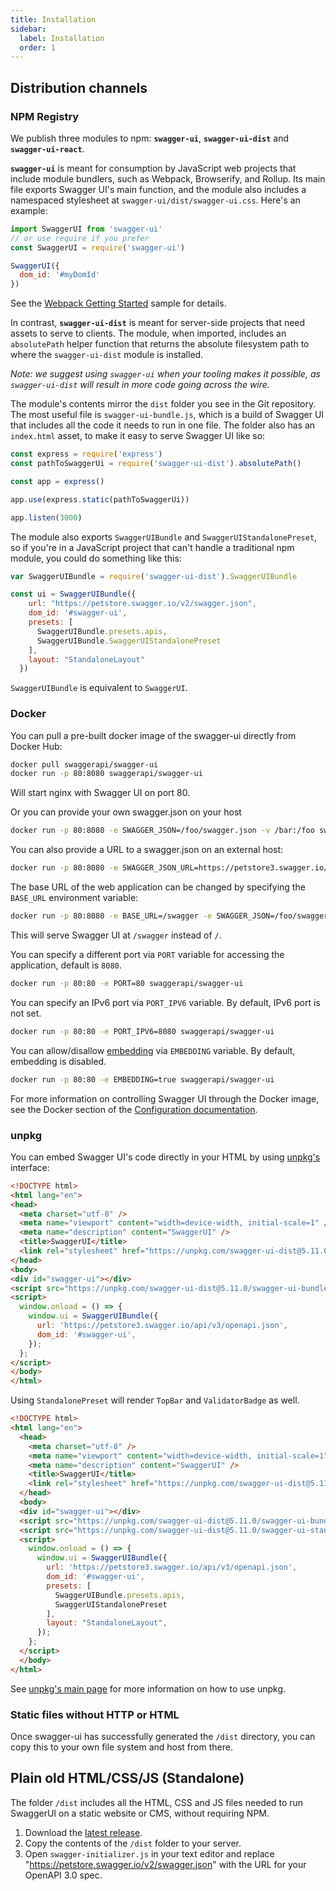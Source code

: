 ```yaml
---
title: Installation
sidebar:
  label: Installation
  order: 1
---
```



## Distribution channels

### NPM Registry

We publish three modules to npm: **`swagger-ui`**, **`swagger-ui-dist`** and **`swagger-ui-react`**.

**`swagger-ui`** is meant for consumption by JavaScript web projects that include module bundlers,
such as Webpack, Browserify, and Rollup. Its main file exports Swagger UI's main function,
and the module also includes a namespaced stylesheet at `swagger-ui/dist/swagger-ui.css`. Here's an example:

```javascript
import SwaggerUI from 'swagger-ui'
// or use require if you prefer
const SwaggerUI = require('swagger-ui')

SwaggerUI({
  dom_id: '#myDomId'
})
```

See the [Webpack Getting Started](../samples/webpack-getting-started) sample for details.

In contrast, **`swagger-ui-dist`** is meant for server-side projects that need assets to serve to clients. The module, when imported, includes an `absolutePath` helper function that returns the absolute filesystem path to where the `swagger-ui-dist` module is installed.

_Note: we suggest using `swagger-ui` when your tooling makes it possible, as `swagger-ui-dist`
will result in more code going across the wire._

The module's contents mirror the `dist` folder you see in the Git repository. The most useful file is `swagger-ui-bundle.js`, which is a build of Swagger UI that includes all the code it needs to run in one file. The folder also has an `index.html` asset, to make it easy to serve Swagger UI like so:

```javascript
const express = require('express')
const pathToSwaggerUi = require('swagger-ui-dist').absolutePath()

const app = express()

app.use(express.static(pathToSwaggerUi))

app.listen(3000)
```

The module also exports `SwaggerUIBundle` and `SwaggerUIStandalonePreset`, so
if you're in a JavaScript project that can't handle a traditional npm module,
you could do something like this:

```js
var SwaggerUIBundle = require('swagger-ui-dist').SwaggerUIBundle

const ui = SwaggerUIBundle({
    url: "https://petstore.swagger.io/v2/swagger.json",
    dom_id: '#swagger-ui',
    presets: [
      SwaggerUIBundle.presets.apis,
      SwaggerUIBundle.SwaggerUIStandalonePreset
    ],
    layout: "StandaloneLayout"
  })
```

`SwaggerUIBundle` is equivalent to `SwaggerUI`.

### Docker

You can pull a pre-built docker image of the swagger-ui directly from Docker Hub:

```sh
docker pull swaggerapi/swagger-ui
docker run -p 80:8080 swaggerapi/swagger-ui
```

Will start nginx with Swagger UI on port 80.

Or you can provide your own swagger.json on your host

```sh
docker run -p 80:8080 -e SWAGGER_JSON=/foo/swagger.json -v /bar:/foo swaggerapi/swagger-ui
```

You can also provide a URL to a swagger.json on an external host:

```sh
docker run -p 80:8080 -e SWAGGER_JSON_URL=https://petstore3.swagger.io/api/v3/openapi.json swaggerapi/swagger-ui
```

The base URL of the web application can be changed by specifying the `BASE_URL` environment variable:

```sh
docker run -p 80:8080 -e BASE_URL=/swagger -e SWAGGER_JSON=/foo/swagger.json -v /bar:/foo swaggerapi/swagger-ui
```

This will serve Swagger UI at `/swagger` instead of `/`.

You can specify a different port via `PORT` variable for accessing the application, default is `8080`.

```sh
docker run -p 80:80 -e PORT=80 swaggerapi/swagger-ui
```

You can specify an IPv6 port via `PORT_IPV6` variable. By default, IPv6 port is not set.

```sh
docker run -p 80:80 -e PORT_IPV6=8080 swaggerapi/swagger-ui
```

You can allow/disallow [embedding](https://developer.mozilla.org/en-US/docs/Web/HTTP/Headers/X-Frame-Options) via `EMBEDDING` variable. By default, embedding is disabled.

```sh
docker run -p 80:80 -e EMBEDDING=true swaggerapi/swagger-ui
```

For more information on controlling Swagger UI through the Docker image, see the Docker section of the [Configuration documentation](../configuration#docker).

### unpkg

You can embed Swagger UI's code directly in your HTML by using [unpkg's](https://unpkg.com/) interface:

```html
<!DOCTYPE html>
<html lang="en">
<head>
  <meta charset="utf-8" />
  <meta name="viewport" content="width=device-width, initial-scale=1" />
  <meta name="description" content="SwaggerUI" />
  <title>SwaggerUI</title>
  <link rel="stylesheet" href="https://unpkg.com/swagger-ui-dist@5.11.0/swagger-ui.css" />
</head>
<body>
<div id="swagger-ui"></div>
<script src="https://unpkg.com/swagger-ui-dist@5.11.0/swagger-ui-bundle.js" crossorigin></script>
<script>
  window.onload = () => {
    window.ui = SwaggerUIBundle({
      url: 'https://petstore3.swagger.io/api/v3/openapi.json',
      dom_id: '#swagger-ui',
    });
  };
</script>
</body>
</html>
```

Using `StandalonePreset` will render `TopBar` and `ValidatorBadge` as well.

```html
<!DOCTYPE html>
<html lang="en">
  <head>
    <meta charset="utf-8" />
    <meta name="viewport" content="width=device-width, initial-scale=1" />
    <meta name="description" content="SwaggerUI" />
    <title>SwaggerUI</title>
    <link rel="stylesheet" href="https://unpkg.com/swagger-ui-dist@5.11.0/swagger-ui.css" />
  </head>
  <body>
  <div id="swagger-ui"></div>
  <script src="https://unpkg.com/swagger-ui-dist@5.11.0/swagger-ui-bundle.js" crossorigin></script>
  <script src="https://unpkg.com/swagger-ui-dist@5.11.0/swagger-ui-standalone-preset.js" crossorigin></script>
  <script>
    window.onload = () => {
      window.ui = SwaggerUIBundle({
        url: 'https://petstore3.swagger.io/api/v3/openapi.json',
        dom_id: '#swagger-ui',
        presets: [
          SwaggerUIBundle.presets.apis,
          SwaggerUIStandalonePreset
        ],
        layout: "StandaloneLayout",
      });
    };
  </script>
  </body>
</html>
```

See [unpkg's main page](https://unpkg.com/) for more information on how to use unpkg.

### Static files without HTTP or HTML

Once swagger-ui has successfully generated the `/dist` directory, you can copy this to your own file system and host from there.

## Plain old HTML/CSS/JS (Standalone)

The folder `/dist` includes all the HTML, CSS and JS files needed to run SwaggerUI on a static website or CMS, without requiring NPM.

1. Download the [latest release](https://github.com/swagger-api/swagger-ui/releases/latest).
1. Copy the contents of the `/dist` folder to your server.
1. Open `swagger-initializer.js` in your text editor and replace "https://petstore.swagger.io/v2/swagger.json" with the URL for your OpenAPI 3.0 spec.


